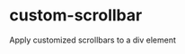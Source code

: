 # custom-scrollbar
Apply customized scrollbars to a div element

<script type="text/javascript" src="jquery.scroll.min.js"></script>
